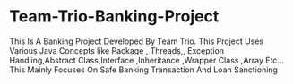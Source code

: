 # Team-Trio-Banking-Project
This Is A Banking Project Developed By Team Trio. This Project Uses Various Java Concepts like Package ,
Threads,, Exception Handling,Abstract Class,Interface ,Inheritance ,Wrapper Class ,Array Etc... 
This Mainly Focuses On Safe Banking Transaction And Loan Sanctioning
